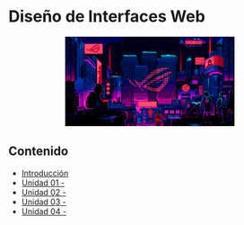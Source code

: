 # Diseño de Interfaces Web

<div align=center>
<img src="../extras/cyberpunk2.gif" alt="me" width="60%">
</div>

## Contenido
- [Introducción](./introducción/README.md)
- [Unidad 01 -](./unidad-01/README.md)
- [Unidad 02 -](./unidad-02/README.md)
- [Unidad 03 -](./unidad-03/README.md)
- [Unidad 04 -](./unidad-04/README.md)